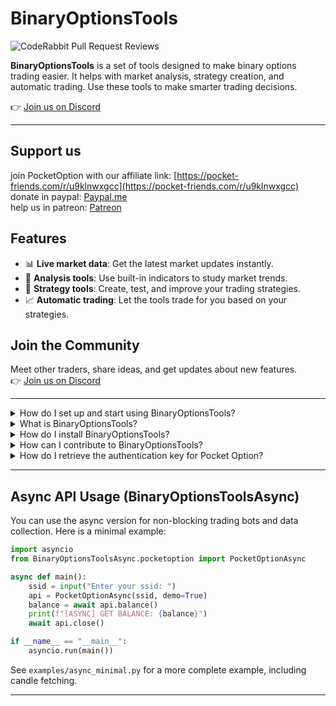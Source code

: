 # BinaryOptionsTools

![CodeRabbit Pull Request Reviews](https://img.shields.io/coderabbit/prs/github/ChipaDevTeam/BinaryOptionsToolsV1?utm_source=oss&utm_medium=github&utm_campaign=ChipaDevTeam%2FBinaryOptionsToolsV1&labelColor=171717&color=FF570A&link=https%3A%2F%2Fcoderabbit.ai&label=CodeRabbit+Reviews)

**BinaryOptionsTools** is a set of tools designed to make binary options trading easier. It helps with market analysis, strategy creation, and automatic trading. Use these tools to make smarter trading decisions.

👉 [Join us on Discord](https://discord.gg/H8er9mbF4V)

---

## Support us
join PocketOption with our affiliate link: [https://pocket-friends.com/r/u9klnwxgcc](https://pocket-friends.com/r/u9klnwxgcc) <br>
donate in paypal: [Paypal.me](https://paypal.me/ChipaCL?country.x=CL&locale.x=en_US) <br> 
help us in patreon: [Patreon](https://patreon.com/VigoDEV?utm_medium=unknown&utm_source=join_link&utm_campaign=creatorshare_creator&utm_content=copyLink) <br>

## Features

- 📊 **Live market data**: Get the latest market updates instantly.
- 🔎 **Analysis tools**: Use built-in indicators to study market trends.
- 🤖 **Strategy tools**: Create, test, and improve your trading strategies.
- 📈 **Automatic trading**: Let the tools trade for you based on your strategies.

## Join the Community

Meet other traders, share ideas, and get updates about new features.  
👉 [Join us on Discord](https://discord.gg/H8er9mbF4V)

---

<details>
  <summary>How do I set up and start using BinaryOptionsTools?</summary>

  ### Prerequisite: Create a Virtual Environment
  Setting up a virtual environment helps manage dependencies better:

  #### On Windows:
  ```bash
  python -m venv env
  .\env\Scripts\activate
  ```

  #### On macOS/Linux:
  ```bash
  python3 -m venv env
  source env/bin/activate
  ```

  ### Installation Steps
  1. **Clone the Repository**
      ```bash
      git clone https://github.com/theshadow76/BinaryOptionsTools.git
      ```
     ```bash
      cd BinaryOptionsTools
      ```

  2. **Install Dependencies**
      ```bash
      pip install .
      ```

  3. **Run the Application**
      ```bash
      python setup.py
      ```
</details>

<details>
  <summary>What is BinaryOptionsTools?</summary>

  BinaryOptionsTools is a collection of tools to help you trade binary options better. It offers live data, analysis tools, strategy development, and automatic trading features.

</details>

<details>
  <summary>How do I install BinaryOptionsTools?</summary>

  Follow these steps:

  1. **Clone the repository:**
      ```bash
      git clone https://github.com/theshadow76/BinaryOptionsTools.git
      ```

  2. **Go to the project folder:**
      ```bash
      cd BinaryOptionsTools
      ```

  3. **Install required files:**
      ```bash
      pip install .
      ```

</details>

<details>
  <summary>How can I contribute to BinaryOptionsTools?</summary>

  We welcome help from everyone! Whether you find bugs, suggest improvements, or add new features, we encourage you to contribute.

  ### How to Contribute
  1. Fork the project.
  2. Create a new branch for your changes.
  3. Write clear and detailed commit messages.
  4. Open a pull request and explain your changes.

</details>

<details>
  <summary>How do I retrieve the authentication key for Pocket Option?</summary>

  Follow these steps to get your auth key from Pocket Option:

  1. **Go to Pocket Option Website**
      Open [Pocket Option](https://u3.shortink.io/smart/SDIaxbeamcYYqB) in your browser.

  2. **Open Developer Tools**
      Press `CTRL + Shift + I` to open Developer Tools. Then, go to the **Network** tab.

  3. **Refresh the Network Activity**
      Press `CTRL + R` to refresh and see new network activity.

  4. **Find WebSocket Activity**
      Click on **WS** (WebSocket) in the **Network** tab.

  5. **Locate the Auth Key**
      Click on the last WebSocket line under **WS**, then go to **Messages** on the right panel. Look for `auth`. Right-click the WebSocket line and select **Copy Message** to save the auth key.

</details>

---

## Async API Usage (BinaryOptionsToolsAsync)

You can use the async version for non-blocking trading bots and data collection. Here is a minimal example:

```python
import asyncio
from BinaryOptionsToolsAsync.pocketoption import PocketOptionAsync

async def main():
    ssid = input("Enter your ssid: ")
    api = PocketOptionAsync(ssid, demo=True)
    balance = await api.balance()
    print(f"[ASYNC] GET BALANCE: {balance}")
    await api.close()

if __name__ == "__main__":
    asyncio.run(main())
```

See `examples/async_minimal.py` for a more complete example, including candle fetching.

---
